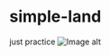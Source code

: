 # simple-land
just practice
![Image alt](https://github.com/SkyK88/simple-land/raw/main/main/land.png)
